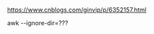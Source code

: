 [](https://www.runoob.com/linux/linux-comm-awk.html)

https://www.cnblogs.com/ginvip/p/6352157.html

awk --ignore-dir=???